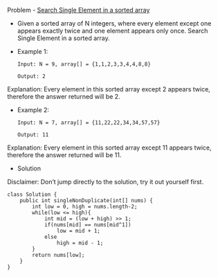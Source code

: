 Problem - [Search Single Element in a sorted array](https://leetcode.com/problems/single-element-in-a-sorted-array/)

- Given a sorted array of N integers, where every element except one appears exactly twice and one element appears only once. Search Single Element in a sorted array.

- Example 1:

      Input: N = 9, array[] = {1,1,2,3,3,4,4,8,8} 

      Output: 2

Explanation: Every element in this sorted array except 2 
appears twice, therefore the answer returned will be 2.

- Example 2:

      Input: N = 7, array[] = {11,22,22,34,34,57,57} 

      Output: 11

Explanation: Every element in this sorted array except 
11 appears twice, therefore the answer returned will be 11.

- Solution

Disclaimer: Don’t jump directly to the solution, try it out yourself first.

```
class Solution {
    public int singleNonDuplicate(int[] nums) {
        int low = 0, high = nums.length-2;
        while(low <= high){
            int mid = (low + high) >> 1;
            if(nums[mid] == nums[mid^1])
                low = mid + 1;
            else
                high = mid - 1;
        }
        return nums[low];
    }
}
```

